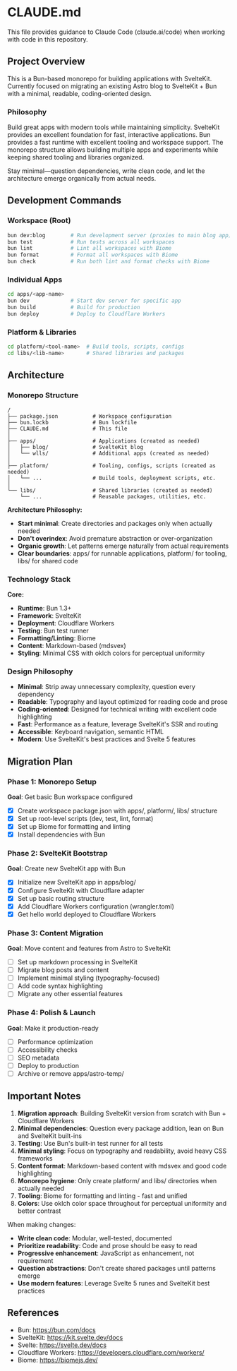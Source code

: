 # CLAUDE.md

This file provides guidance to Claude Code (claude.ai/code) when working with code in this repository.

## Project Overview

This is a Bun-based monorepo for building applications with SvelteKit. Currently focused on migrating an existing Astro blog to SvelteKit + Bun with a minimal, readable, coding-oriented design.

### Philosophy

Build great apps with modern tools while maintaining simplicity. SvelteKit provides an excellent foundation for fast, interactive applications. Bun provides a fast runtime with excellent tooling and workspace support. The monorepo structure allows building multiple apps and experiments while keeping shared tooling and libraries organized.

Stay minimal—question dependencies, write clean code, and let the architecture emerge organically from actual needs.

## Development Commands

### Workspace (Root)

```bash
bun dev:blog        # Run development server (proxies to main blog app)
bun test            # Run tests across all workspaces
bun lint            # Lint all workspaces with Biome
bun format          # Format all workspaces with Biome
bun check           # Run both lint and format checks with Biome
```

### Individual Apps

```bash
cd apps/<app-name>
bun dev             # Start dev server for specific app
bun build           # Build for production
bun deploy          # Deploy to Cloudflare Workers
```

### Platform & Libraries

```bash
cd platform/<tool-name>  # Build tools, scripts, configs
cd libs/<lib-name>       # Shared libraries and packages
```

## Architecture

### Monorepo Structure

```
/
├── package.json           # Workspace configuration
├── bun.lockb              # Bun lockfile
├── CLAUDE.md              # This file
│
├── apps/                  # Applications (created as needed)
│   ├── blog/              # SvelteKit blog
│   └── wlls/              # Additional apps (created as needed)
│
├── platform/              # Tooling, configs, scripts (created as needed)
│   └── ...                # Build tools, deployment scripts, etc.
│
└── libs/                  # Shared libraries (created as needed)
    └── ...                # Reusable packages, utilities, etc.
```

**Architecture Philosophy:**

- **Start minimal**: Create directories and packages only when actually needed
- **Don't overindex**: Avoid premature abstraction or over-organization
- **Organic growth**: Let patterns emerge naturally from actual requirements
- **Clear boundaries**: apps/ for runnable applications, platform/ for tooling, libs/ for shared code

### Technology Stack

**Core:**

- **Runtime**: Bun 1.3+
- **Framework**: SvelteKit
- **Deployment**: Cloudflare Workers
- **Testing**: Bun test runner
- **Formatting/Linting**: Biome
- **Content**: Markdown-based (mdsvex)
- **Styling**: Minimal CSS with oklch colors for perceptual uniformity

### Design Philosophy

- **Minimal**: Strip away unnecessary complexity, question every dependency
- **Readable**: Typography and layout optimized for reading code and prose
- **Coding-oriented**: Designed for technical writing with excellent code highlighting
- **Fast**: Performance as a feature, leverage SvelteKit's SSR and routing
- **Accessible**: Keyboard navigation, semantic HTML
- **Modern**: Use SvelteKit's best practices and Svelte 5 features

## Migration Plan

### Phase 1: Monorepo Setup

**Goal**: Get basic Bun workspace configured

- [x] Create workspace package.json with apps/, platform/, libs/ structure
- [x] Set up root-level scripts (dev, test, lint, format)
- [x] Set up Biome for formatting and linting
- [x] Install dependencies with Bun

### Phase 2: SvelteKit Bootstrap

**Goal**: Create new SvelteKit app with Bun

- [x] Initialize new SvelteKit app in apps/blog/
- [x] Configure SvelteKit with Cloudflare adapter
- [x] Set up basic routing structure
- [x] Add Cloudflare Workers configuration (wrangler.toml)
- [x] Get hello world deployed to Cloudflare Workers

### Phase 3: Content Migration

**Goal**: Move content and features from Astro to SvelteKit

- [ ] Set up markdown processing in SvelteKit
- [ ] Migrate blog posts and content
- [ ] Implement minimal styling (typography-focused)
- [ ] Add code syntax highlighting
- [ ] Migrate any other essential features

### Phase 4: Polish & Launch

**Goal**: Make it production-ready

- [ ] Performance optimization
- [ ] Accessibility checks
- [ ] SEO metadata
- [ ] Deploy to production
- [ ] Archive or remove apps/astro-temp/

## Important Notes

1. **Migration approach**: Building SvelteKit version from scratch with Bun + Cloudflare Workers
2. **Minimal dependencies**: Question every package addition, lean on Bun and SvelteKit built-ins
3. **Testing**: Use Bun's built-in test runner for all tests
4. **Minimal styling**: Focus on typography and readability, avoid heavy CSS frameworks
5. **Content format**: Markdown-based content with mdsvex and good code highlighting
6. **Monorepo hygiene**: Only create platform/ and libs/ directories when actually needed
7. **Tooling**: Biome for formatting and linting - fast and unified
8. **Colors**: Use oklch color space throughout for perceptual uniformity and better contrast

When making changes:

- **Write clean code**: Modular, well-tested, documented
- **Prioritize readability**: Code and prose should be easy to read
- **Progressive enhancement**: JavaScript as enhancement, not requirement
- **Question abstractions**: Don't create shared packages until patterns emerge
- **Use modern features**: Leverage Svelte 5 runes and SvelteKit best practices

## References

- Bun: https://bun.com/docs
- SvelteKit: https://kit.svelte.dev/docs
- Svelte: https://svelte.dev/docs
- Cloudflare Workers: https://developers.cloudflare.com/workers/
- Biome: https://biomejs.dev/
